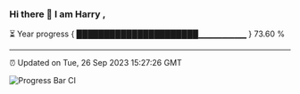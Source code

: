 ### Hi there 👋 I am Harry , 

⏳ Year progress { ██████████████████████▁▁▁▁▁▁▁▁ } 73.60 %

---

⏰ Updated on Tue, 26 Sep 2023 15:27:26 GMT

![Progress Bar CI](https://github.com/duykhang68/duykhang68/workflows/Progress%20Bar%20CI/badge.svg)

